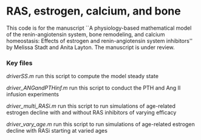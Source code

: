 # RAS, estrogen, calcium, and bone
This code is for the manuscript ``A physiology-based mathematical model of the renin-angiotensin system, bone remodeling, and calcium homeostasis: Effects of estrogen and renin-angiotensin system inhibitors''
by Melissa Stadt and Anita Layton. The manuscript is under review.


### Key files
*driverSS.m* run this script to compute the model steady state

*driver_ANGandPTHinf.m* run this script to conduct the PTH and Ang II infusion experiments

*driver_multi_RASi.m* run this script to run simulations of age-related estrogen decline with and without RAS inhibitors of varying efficacy

*driver_vary_age.m* run this script to run simulations of age-related estrogen decline with RASi starting at varied ages

